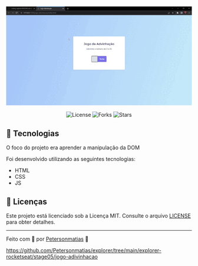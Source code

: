 <p align="center">
  <img alt="gif jogo adivinhacao" src=".github/gif.gif">
</p>

<p align="center">
  <img  src="https://img.shields.io/static/v1?label=license&message=MIT" alt="License">
  
  <img src="https://img.shields.io/github/forks/birobirobiro/lista-de-presenca?label=forks&message=MIT" alt="Forks">

  <img src="https://img.shields.io/github/stars/birobirobiro/lista-de-presenca?label=stars&message=MIT" alt="Stars">
</p>

## 🧪 Tecnologias


O foco do projeto era aprender a manipulação da DOM 

Foi desenvolvido utilizando as seguintes tecnologias:

- HTML
- CSS
- JS

## 📝 Licenças
Este projeto está licenciado sob a Licença MIT. Consulte o arquivo [LICENSE](LICENSE) para obter detalhes.

---

Feito com 💜 por [Petersonmatias](pmacielmatias@gmail.com) 👋


https://github.com/Petersonmatias/explorer/tree/main/explorer-rocketseat/stage05/jogo-adivinhacao
